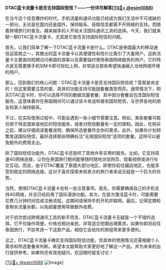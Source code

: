 **DTAC蓝卡流量卡是否支持国际短信？——一份详尽解答[[TG💪+ @esim1088](https://t.me/s/esim1088)]**

在当今这个信息爆炸的时代，手机流量和通讯功能已经成为我们生活中不可或缺的一部分。无论是在国内还是国外，保持联系、获取信息都离不开网络的支持。而随着跨境旅行的普及，越来越多的人开始关注国际通讯工具的选择。今天，我们就来聊一聊DTAC蓝卡流量卡，尤其是它是否支持国际短信的问题。

首先，让我们简单了解一下DTAC蓝卡流量卡是什么。DTAC是泰国最大的移动通信运营商之一，其推出的蓝卡流量卡以其便捷性和性价比吸引了大量用户。这款流量卡主要面向短期访问泰国的游客以及需要临时使用泰国网络服务的用户。它的特点是无需更换手机SIM卡即可轻松上网，非常适合那些希望快速融入当地网络环境的用户。

那么，回到我们的核心问题：DTAC蓝卡流量卡是否支持国际短信呢？答案是肯定的！但这里需要注意的是，具体的功能支持可能因套餐类型而异。通常情况下，购买DTAC蓝卡时，你可以选择不同的数据流量套餐，其中部分套餐会包含国际短信服务。这意味着你在泰国期间可以通过该卡发送和接收国际短信，与世界各地的朋友和家人保持联系。

不过，在实际使用过程中，可能会遇到一些小细节需要注意。例如，某些套餐可能仅限于特定国家或地区的短信服务，或者对短信数量有一定的限制。因此，在购买之前，建议仔细阅读套餐说明，确保所选套餐符合你的需求。此外，如果你计划频繁发送国际短信，最好选择那些明确标注“无限国际短信”选项的套餐，这样可以避免额外的费用支出。

除了国际短信功能外，DTAC蓝卡还提供了其他许多实用的服务。比如，它支持高速4G网络连接，让你在泰国旅行期间能够随时随地浏览网页、观看视频或进行社交互动。而且，由于DTAC覆盖了泰国大部分地区，即使你前往偏远地区，也能享受到稳定的网络连接。这对于喜欢探索未知景点的旅行者来说无疑是一个巨大的优势。

当然，使用DTAC蓝卡流量卡也有一些注意事项。首先，你需要确保自己的手机支持4G网络，并且已经启用了国际漫游功能。其次，在首次激活蓝卡时，可能需要花费几分钟时间完成注册流程，这期间请保持手机开机并联网。最后，记得定期检查剩余流量余额，以免超量使用导致额外收费。

对于初次尝试跨境通讯工具的新手而言，DTAC蓝卡流量卡无疑是一个不错的选择。它不仅操作简便，价格也相对亲民，非常适合短期出境需求。如果你即将前往泰国旅行，不妨考虑一下这款产品，相信它会给你的旅程带来更多便利。

总之，DTAC蓝卡流量卡确实支持国际短信功能，但具体的使用情况还需根据个人需求和所选套餐来判断。希望本文能帮助大家更好地了解这一产品，并为未来的出行提供参考。如果你还有其他疑问，欢迎随时留言讨论！

[[TG💪+ @esim1088](https://t.me/s/esim1088) ![Image](https://i.postimg.cc/4NQfJmqS/Snipaste-2025-05-13-00-14-12.png)]